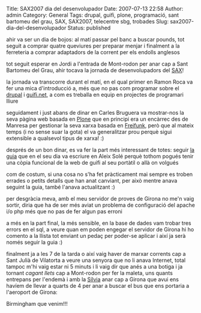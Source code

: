 Title: SAX2007 dia del desenvolupador
Date: 2007-07-13 22:58
Author: admin
Category: General
Tags: drupal, guifi, plone, programació, sant bartomeu del grau, SAX, SAX2007, telecentre sbg, trobades
Slug: sax2007-dia-del-desenvolupador
Status: published

ahir va ser un dia de bojos: al matí passar pel banc a buscar pounds, tot seguit a comprar quatre queviures per preparar menjar i finalment a la ferreteria a comprar adaptadors de la corrent per els endolls anglesos

tot seguit esperar en Jordi a l'entrada de Mont-rodon per anar cap a Sant Bartomeu del Grau, ahir tocava la jornada de desenvolupadors del <a href="http://guifi.net/node/7698" target="_blank" rel="noopener">SAX</a>!

la jornada va transcorre durant el matí, en el qual primer en Ramon Roca va fer una mica d'introducció a, més que no pas com programar sobre el <a href="http://drupal.org/" target="_blank" rel="noopener">drupal</a> i <a href="http://guifi.net" target="_blank" rel="noopener">guifi.net</a>, a com es treballa en equip en projectes de programari lliure

seguidament i just abans de dinar en Carles Bruguera va mostrar-nos la seva pàgina web basada en <a href="http://plone.org/" target="_blank" rel="noopener">Plone</a> que en principi era un encàrrec des de Manresa per gestionar la seva xarxa basada en <a href="http://freifunk.net/" target="_blank" rel="noopener">Freifunk</a>, però que al mateix temps (i no sense suar la gota) el va generalitzar prou perquè sigui extensible a qualsevol tipus de xarxa! :)

després de un bon dinar, es va fer la part més interessant de totes: seguir <a href="http://guifi.net/ca/node/3204" target="_blank" rel="noopener">la guia</a> que en el seu dia va escriure en Aleix Solé perquè tothom pogués tenir una còpia funcional de la web de guifi al seu portàtil o allà on volgués

com de costum, si una cosa no s'ha fet pràcticament mai sempre es troben errades o petits detalls que han anat canviant, per això mentre anava seguint la guia, també l'anava actualitzant :)

per desgràcia meva, amb el meu servidor de proves de Girona no me'n vaig sortir, diria que ha de ser més aviat un problema de configuració del apache i/o php més que no pas de fer algun pas erroni

a més en la part final, la més sensible, en la base de dades vam trobar tres errors en el sql, a veure quan em poden engegar el servidor de Girona hi ho comento a la llista tot enviant un pedaç per poder-se aplicar i així ja serà només seguir la guia :)

finalment ja a les 7 de la tarda o així vaig haver de marxar corrents cap a Sant Julià de Vilatorta a veure una senyora que no li anava Internet, total tampoc m'hi vaig estar ni 5 minuts i li vaig dir que anés a una botiga i ja tornant *cagant llets* cap a Mont-rodon per fer la maleta, uns quants entrepans per l'endemà i amb la <a href="http://silvia.badall.net" target="_blank" rel="noopener">Sílvia</a> anar cap a Girona que avui ens havíem de llevar a quarts de 4 per anar a buscar el bus que ens portaria a l'aeroport de Girona:

Birmingham que venim!!!
